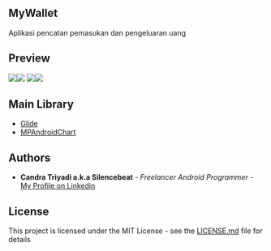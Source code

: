 ## MyWallet
Aplikasi pencatan pemasukan dan pengeluaran uang
## Preview
![](https://github.com/silencebeat/MyWallet/blob/master/Screenshot1.png)![](https://github.com/silencebeat/MyWallet/blob/master/Screenshot2.png)
![](https://github.com/silencebeat/MyWallet/blob/master/Screenshot4.png)![](https://github.com/silencebeat/MyWallet/blob/master/Screenshot6.png)
## Main Library
- [Glide](https://github.com/bumptech/glide)
- [MPAndroidChart](https://github.com/PhilJay/MPAndroidChart)

## Authors

* **Candra Triyadi a.k.a Silencebeat** - *Freelancer Android Programmer* - [My Profile on Linkedin](https://www.linkedin.com/in/candra-t-fahmi-089990114/)

## License

This project is licensed under the MIT License - see the [LICENSE.md](LICENSE.md) file for details
